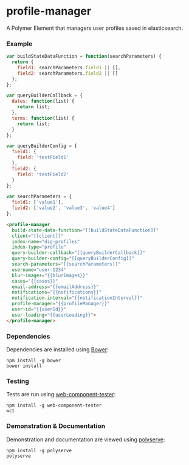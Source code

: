 # profile-manager

A Polymer Element that managers user profiles saved in elasticsearch.

### Example
```js
var buildStateDataFunction = function(searchParameters) {
  return {
    field1: searchParameters.field1 || [],
    field2: searchParameters.field2 || []
  };
};

var queryBuilderCallback = {
  dates: function(list) {
    return list;
  },
  terms: function(list) {
    return list;
  }
};

var queryBuilderConfig = {
  field1: {
    field: 'testField1'
  },
  field2: {
    field: 'testField2'
  }
};

var searchParameters = {
  field1: ['value1'],
  field2: ['value2', 'value3', 'value4']
};
```

```html
<profile-manager
  build-state-data-function="[[buildStateDataFunction]]"
  client="[[client]]"
  index-name="dig-profiles"
  index-type="profile"
  query-builder-callback="[[queryBuilderCallback]]"
  query-builder-config="[[queryBuilderConfig]]"
  search-parameters="[[searchParameters]]"
  username="user-1234"
  blur-images="{{blurImages}}"
  cases="{{cases}}"
  email-address="{{emailAddress}}"
  notifications="{{notifications}}"
  notification-interval="{{notificationInterval}}"
  profile-manager="{{profileManager}}"
  user-id="{{userId}}"
  user-loading="{{userLoading}}">
</profile-manager>
```

### Dependencies

Dependencies are installed using [Bower](http://bower.io/):

    npm install -g bower
    bower install

### Testing

Tests are run using [web-component-tester](https://github.com/Polymer/web-component-tester):

    npm install -g web-component-tester
    wct

### Demonstration & Documentation

Demonstration and documentation are viewed using [polyserve](https://github.com/PolymerLabs/polyserve):

    npm install -g polyserve
    polyserve


